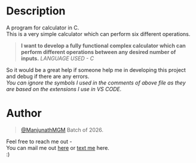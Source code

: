 # Description
A program for calculator in C. <br />
This is a very simple calculator which can perform six different operations. <br />

> **I want to develop a fully functional complex calculator which can perform different operations between any desired number of inputs.**
_LANGUAGE USED - C_

So it would be a great help if someone help me in developing this project and debug if there are any errors. <br />
_You can ignore the symbols I used in the comments of above file as they are based on the extensions I use in VS CODE._
# Author
> [@ManjunathMGM](https://github.com/ManjunathMGM)
> Batch of 2026.

Feel free to reach me out - <br />
You can mail me out [here](mailto:manjunathmajety@gmail.com) or [text me](https://www.instagram.com/man.ju.nath/) here. <br />
:)
